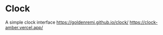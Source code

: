# Clock

A simple clock interface
https://goldenremi.github.io/clock/
https://clock-amber.vercel.app/

